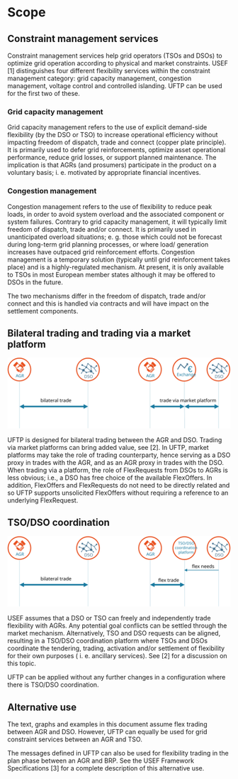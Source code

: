 # Scope

## Constraint management services

Constraint management services help grid operators (TSOs and DSOs) to optimize grid operation according to physical and market constraints.
USEF [1] distinguishes four different flexibility services within the constraint management category: grid capacity management, congestion management, voltage control and controlled islanding.
UFTP can be used for the first two of these.

### Grid capacity management

Grid capacity management refers to the use of explicit demand-side flexibility (by the DSO or TSO) to increase operational efficiency without impacting freedom of dispatch, trade and connect (copper plate principle).
It is primarily used to defer grid reinforcements, optimize asset operational performance, reduce grid losses, or support planned maintenance.
The implication is that AGRs (and prosumers) participate in the product on a voluntary basis; i.
e.
motivated by appropriate financial incentives.

### Congestion management

Congestion management refers to the use of flexibility to reduce peak loads, in order to avoid system overload and the associated component or system failures.
Contrary to grid capacity management, it will typically limit freedom of dispatch, trade and/or connect.
It is primarily used in unanticipated overload situations; e.
g.
those which could not be forecast during long-term grid planning processes, or where load/ generation increases have outpaced grid reinforcement efforts.
Congestion management is a temporary solution (typically until grid reinforcement takes place) and is a highly-regulated mechanism.
At present, it is only available to TSOs in most European member states although it may be offered to DSOs in the future.

The two mechanisms differ in the freedom of dispatch, trade and/or connect and this is handled via contracts and will have impact on the settlement components.

## Bilateral trading and trading via a market platform

![](../assets/images/image3.emf.odg.svg)

UFTP is designed for bilateral trading between the AGR and DSO.
Trading via market platforms can bring added value, see [2].
In UFTP, market platforms may take the role of trading counterparty, hence serving as a DSO proxy in trades with the AGR, and as an AGR proxy in trades with the DSO.
When trading via a platform, the role of FlexRequests from DSOs to AGRs is less obvious; i.e., a DSO has free choice of the available FlexOffers.
In addition, FlexOffers and FlexRequests do not need to be directly related and so UFTP supports unsolicited FlexOffers without requiring a reference to an underlying FlexRequest.

## TSO/DSO coordination

![](../assets/images/image4.emf.odg.svg)

USEF assumes that a DSO or TSO can freely and independently trade flexibility with AGRs.
Any potential goal conflicts can be settled through the market mechanism.
Alternatively, TSO and DSO requests can be aligned, resulting in a TSO/DSO coordination platform where TSOs and DSOs coordinate the tendering, trading, activation and/or settlement of flexibility for their own purposes ( i. e. ancillary services).
See [2] for a discussion on this topic.

UFTP can be applied without any further changes in a configuration where there is TSO/DSO coordination.

## Alternative use

The text, graphs and examples in this document assume flex trading between AGR and DSO.
However, UFTP can equally be used for grid constraint services between an AGR and TSO.

The messages defined in UFTP can also be used for flexibility trading in the plan phase between an AGR and BRP.
See the USEF Framework Specifications [3] for a complete description of this alternative use.

